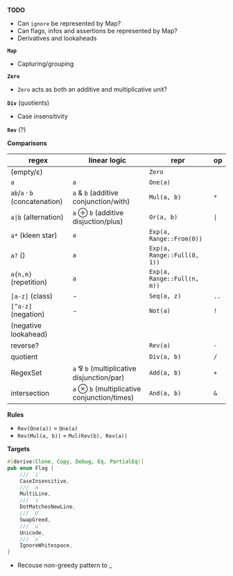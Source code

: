 **TODO**

- Can `ignore` be represented by Map?
- Can flags, infos and assertions be represented by Map?
- Derivatives and lookaheads

**`Map`**

- Capturing/grouping

**`Zero`**

- `Zero` acts as both an additive and multiplicative unit?

**`Div`** (quotients)

- Case insensitivity

**`Rev`** (?)

**Comparisons**

| regex | linear logic | repr | op |
| - | - | - | - |
| (empty/ε) | | `Zero` | |
| `a` | `a` | `One(a)` | |
| `ab`/`a` · `b` (concatenation) | `a` & `b` (additive conjunction/with) | `Mul(a, b)` | `*` |
| `a\|b` (alternation) | `a` ⊕ `b` (additive disjuction/plus) | `Or(a, b)` | `\|` |
| `a*` (kleen star) | `a` | `Exp(a, Range::From(0))` |
| `a?` () | `a` | `Exp(a, Range::Full(0, 1))` |
| `a{n,m}` (repetition) | `a` | `Exp(a, Range::Full(n, m))` |
| `[a-z]` (class) | - | `Seq(a, z)` | `..` |
| `[^a-z]` (negation) | - | `Not(a)` | `!` |
| (negative lookahead) | | | |
| reverse? | | `Rev(a)` | `-` |
| quotient | | `Div(a, b)` | `/` |
| RegexSet | `a` ⅋ `b` (multiplicative disjunction/par) | `Add(a, b)` | `+` |
| intersection | `a` ⊗ `b` (multiplicative conjunction/times) | `And(a, b)` | `&` |

**Rules**

- `Rev(One(a))` = `One(a)`
- `Rev(Mul(a, b))` = `Mul(Rev(b), Rev(a))`

**Targets**

```rust
#[derive(Clone, Copy, Debug, Eq, PartialEq)]
pub enum Flag {
    /// `i`
    CaseInsensitive,
    /// `m`
    MultiLine,
    /// `s`
    DotMatchesNewLine,
    /// `U`
    SwapGreed,
    /// `u`
    Unicode,
    /// `x`
    IgnoreWhitespace,
}
```

- Recouse non-greedy pattern to _
